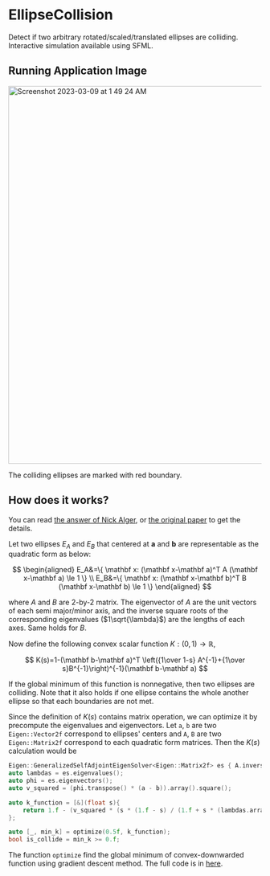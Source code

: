 # EllipseCollision
Detect if two arbitrary rotated/scaled/translated ellipses are colliding. Interactive simulation available using SFML.

## Running Application Image
<img width="752" alt="Screenshot 2023-03-09 at 1 49 24 AM" src="https://user-images.githubusercontent.com/63503910/223776777-5e599eb4-2612-4e37-af07-2f8ebc024457.png">

The colliding ellipses are marked with red boundary.

## How does it works?

You can read [the answer of Nick Alger](https://math.stackexchange.com/questions/1114879/detect-if-two-ellipses-intersect), or [the original paper](https://ieeexplore.ieee.org/document/6289830) to get the details.

Let two ellipses $E_A$ and $E_B$ that centered at $\mathbf a$ and $\mathbf b$ are representable as the quadratic form as below:

$$
\begin{aligned}
E_A&=\{ \mathbf x: (\mathbf x-\mathbf a)^T A (\mathbf x-\mathbf a) \le 1 \} \\
E_B&=\{ \mathbf x: (\mathbf x-\mathbf b)^T B (\mathbf x-\mathbf b) \le 1 \}
\end{aligned}
$$

where $A$ and $B$ are 2-by-2 matrix. The eigenvector of $A$ are the unit vectors of each semi major/minor axis, and the inverse square roots of the corresponding eigenvalues ($1\sqrt{\lambda}$) are the lengths of each axes. Same holds for $B$.

Now define the following convex scalar function $K:(0,1)\to \mathbb R$,

$$
K(s)=1-(\mathbf b-\mathbf a)^T \left({1\over 1-s} A^{-1}+{1\over s}B^{-1}\right)^{-1}(\mathbf b-\mathbf a)
$$

If the global minimum of this function is nonnegative, then two ellipses are colliding. Note that it also holds if one ellipse contains the whole another ellipse so that each boundaries are not met.

Since the definition of $K(s)$ contains matrix operation, we can optimize it by precompute the eigenvalues and eigenvectors. Let `a`, `b` are two `Eigen::Vector2f` correspond to ellipses' centers and `A`, `B` are two `Eigen::Matrix2f` correspond to each quadratic form matrices. Then the $K(s)$ calculation would be

```c++
Eigen::GeneralizedSelfAdjointEigenSolver<Eigen::Matrix2f> es { A.inverse(), B.inverse() };
auto lambdas = es.eigenvalues();
auto phi = es.eigenvectors();
auto v_squared = (phi.transpose() * (a - b)).array().square();

auto k_function = [&](float s){
    return 1.f - (v_squared * (s * (1.f - s) / (1.f + s * (lambdas.array() - 1.f)))).sum();
};

auto [_, min_k] = optimize(0.5f, k_function);
bool is_collide = min_k >= 0.f;
```

The function `optimize` find the global minimum of convex-downwarded function using gradient descent method. The full code is in [here](https://github.com/stripe2933/EllipseCollision/blob/main/EllipseShape.cpp).
